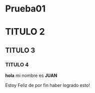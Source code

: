 # Prueba01
# TITULO 2
## TITULO 3
### TITULO 4

**hola** mi nombre es **JUAN** 

Estoy Feliz de por fin haber logrado esto!